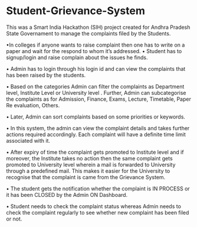 # Student-Grievance-System

This was a Smart India Hackathon (SIH) project created for Andhra Pradesh State Governament to manage the complaints filed by the Students.

•In colleges if anyone wants to raise complaint then one has to write on a paper and wait for the respond to whom it’s
addressed.
• Student has to signup/login and raise complain about the issues he finds.

• Admin has to login through his login id and can view the complaints that has been raised by the students.

• Based on the categories Admin can filter the complaints as Department level, Institute Level or University level . Further,
Admin can subcategorise the complaints as for Admission, Finance, Exams, Lecture, Timetable, Paper Re evaluation,
Others.

• Later, Admin can sort complaints based on some priorities or keywords.

• In this system, the admin can view the complaint details and takes further actions required accordingly. Each complaint
will have a definite time limit associated with it.

• After expiry of time the complaint gets promoted to Institute level and if moreover, the Institute takes no action then
the same complaint gets promoted to University level wherein a mail is forwarded to University through a predefined
mail. This makes it easier for the University to recognise that the complaint is came from the Grievance System.

• The student gets the notification whether the complaint is IN PROCESS or it has been CLOSED by the Admin ON
Dashboard.

• Student needs to check the complaint status whereas Admin needs to check the complaint regularly to see whether new
complaint has been filed or not.
